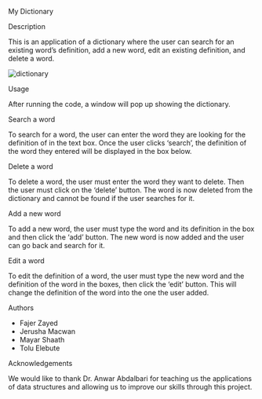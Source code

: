My Dictionary



Description

This is an application of a dictionary where the user can search for an existing word’s definition, add a new word, edit an existing definition, and delete a word.

![dictionary](https://user-images.githubusercontent.com/55934281/104652217-c5426000-5686-11eb-9755-7a455b8f9f63.png)


Usage

After running the code, a window will pop up showing the dictionary.

Search a word

To search for a word, the user can enter the word they are looking for the definition of in the text box. Once the user clicks ‘search’, the definition of the word they entered will be displayed in the box below. 


Delete a word

To delete a word, the user must enter the word they want to delete. Then the user must click on the ‘delete’ button. The word is now deleted from the dictionary and cannot be found if the user searches for it.


Add a new word

To add a new word, the user must type the word and its definition in the box and then click the ‘add’ button. The new word is now added and the user can go back and search for it.


Edit a word

To edit the definition of a word, the user must type the new word and the definition of the word in the boxes, then click the ‘edit’ button. This will change the definition of the word into the one the user added. 


Authors

* Fajer Zayed
* Jerusha Macwan
* Mayar Shaath
* Tolu Elebute


Acknowledgements 

We would like to thank Dr. Anwar Abdalbari for teaching us the applications of data structures and allowing us to improve our skills through this project.
